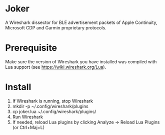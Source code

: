 # Joker
A Wireshark dissector for BLE advertisement packets of Apple Continuity, Microsoft CDP and Garmin proprietary protocols.

# Prerequisite
Make sure the version of Wireshark you have installed was compiled with Lua support (see https://wiki.wireshark.org/Lua).

# Install
1. If Wireshark is running, stop Wireshark
2. mkdir -p ~/.config/wireshark/plugins
3. cp joker.lua ~/.config/wireshark/plugins/
4. Run Wireshark 
5. If needed, reload Lua plugins by clicking Analyze -> Reload Lua Plugins (or Ctrl+Maj+L)